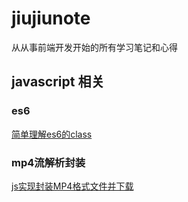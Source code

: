 # jiujiunote
从从事前端开发开始的所有学习笔记和心得

## javascript 相关
### es6
[简单理解es6的class](https://github.com/xujiujiu/jiujiunote/tree/master/docs/es6-class)

### mp4流解析封装
[js实现封装MP4格式文件并下载](https://github.com/xujiujiu/jiujiunote/tree/master/docs/js2mp4)
